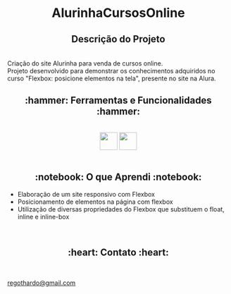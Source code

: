 # <h1 align="center">AlurinhaCursosOnline</h1>

<h2 align="center"> Descrição do Projeto </h2>
<br>
    Criação do site Alurinha para venda de cursos online.<br>
    Projeto desenvolvido para demonstrar os conhecimentos adquiridos no curso "Flexbox: posicione elementos na tela", presente no site na Alura.
<br>

<h2 align="center"> :hammer:  Ferramentas e Funcionalidades  :hammer: </h2>
<br>
<div align="center">
<img src="https://cdn.jsdelivr.net/gh/devicons/devicon/icons/css3/css3-original.svg" with="40" height="40">
<img src="https://cdn.jsdelivr.net/gh/devicons/devicon/icons/html5/html5-original.svg" with="40" height="40">
</div>
<br>
          
<h2 align="center"> :notebook:  O que Aprendi  :notebook:</h2>

 - Elaboração de um site responsivo com Flexbox
 - Posicionamento de elementos na página com flexbox
 - Utilização de diversas propriedades do Flexbox que substituem o float, inline e inline-box

<br>
 
<h2 align="center"> :heart:  Contato  :heart:</h2>
<br>

regothardo@gmail.com
